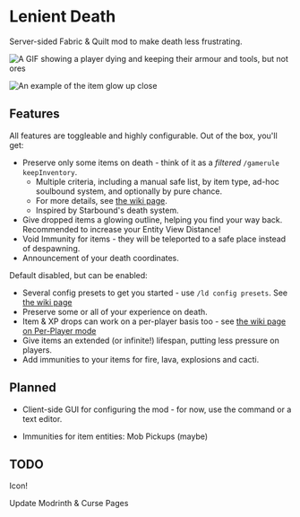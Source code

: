 # Lenient Death

Server-sided Fabric & Quilt mod to make death less frustrating.

![A GIF showing a player dying and keeping their armour and tools, but not ores](https://i.imgur.com/dVXWpMb.gif)

![An example of the item glow up close](https://i.imgur.com/Ps0mbnO.png)

## Features

All features are toggleable and highly configurable. Out of the box, you'll get:

- Preserve only some items on death - think of it as a _filtered_ `/gamerule keepInventory`.
  - Multiple criteria, including a manual safe list, by item type, ad-hoc soulbound system, and optionally by pure chance.
  - For more details, see [the wiki page](https://github.com/JackFred2/LenientDeath/wiki/Preserve-Items-on-Death).
  - Inspired by Starbound's death system.
- Give dropped items a glowing outline, helping you find your way back. Recommended to increase your Entity View Distance!
- Void Immunity for items - they will be teleported to a safe place instead of despawning.
- Announcement of your death coordinates.

Default disabled, but can be enabled:

- Several config presets to get you started - use `/ld config presets`. See [the wiki page](https://github.com/JackFred2/LenientDeath/wiki#presets)
- Preserve some or all of your experience on death.
- Item & XP drops can work on a per-player basis too - see [the wiki page on Per-Player mode](https://github.com/JackFred2/LenientDeath/wiki/Per-Player)
- Give items an extended (or infinite!) lifespan, putting less pressure on players.
- Add immunities to your items for fire, lava, explosions and cacti.

## Planned

- Client-side GUI for configuring the mod - for now, use the command or a text editor.

- Immunities for item entities: Mob Pickups (maybe)

## TODO

Icon!

Update Modrinth & Curse Pages
